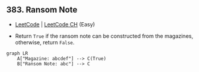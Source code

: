 ## 383. Ransom Note

-  [LeetCode](https://leetcode.com/problems/ransom-note/) | [LeetCode CH](https://leetcode.cn/problems/ransom-note/) (Easy)

-   Return `True` if the ransom note can be constructed from the magazines, otherwise, return `False`.

```mermaid
graph LR
    A["Magazine: abcdef"] --> C(True)
    B["Ransom Note: abc"] --> C
```
